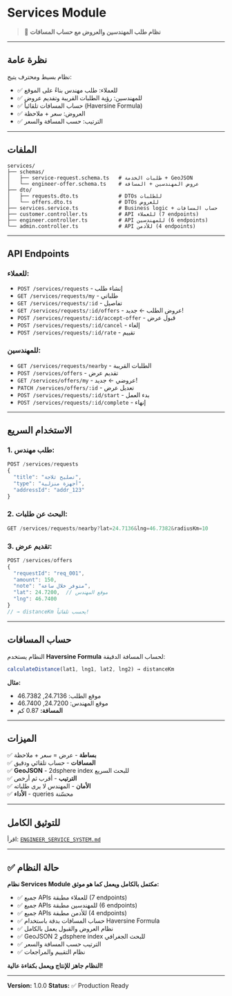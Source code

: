 # Services Module

> 🔧 **نظام طلب المهندسين والعروض مع حساب المسافات**

---

## نظرة عامة

نظام بسيط ومحترف يتيح:
- ✅ للعملاء: طلب مهندس بناءً على الموقع
- ✅ للمهندسين: رؤية الطلبات القريبة وتقديم عروض
- ✅ حساب المسافات تلقائياً (Haversine Formula)
- ✅ العروض: سعر + ملاحظة
- ✅ الترتيب: حسب المسافة والسعر

---

## الملفات

```
services/
├── schemas/
│   ├── service-request.schema.ts   # طلبات الخدمة + GeoJSON
│   └── engineer-offer.schema.ts    # عروض المهندسين + المسافة
├── dto/
│   ├── requests.dto.ts             # DTOs للطلبات
│   └── offers.dto.ts               # DTOs للعروض
├── services.service.ts             # Business logic + حساب المسافات
├── customer.controller.ts          # API للعملاء (7 endpoints)
├── engineer.controller.ts          # API للمهندسين (6 endpoints)
└── admin.controller.ts             # API للأدمن (4 endpoints)
```

---

## API Endpoints

### للعملاء:
- `POST /services/requests` - إنشاء طلب
- `GET /services/requests/my` - طلباتي
- `GET /services/requests/:id` - تفاصيل
- `GET /services/requests/:id/offers` - عروض الطلب ← جديد!
- `POST /services/requests/:id/accept-offer` - قبول عرض
- `POST /services/requests/:id/cancel` - إلغاء
- `POST /services/requests/:id/rate` - تقييم

### للمهندسين:
- `GET /services/requests/nearby` - الطلبات القريبة
- `POST /services/offers` - تقديم عرض
- `GET /services/offers/my` - عروضي ← جديد!
- `PATCH /services/offers/:id` - تعديل عرض
- `POST /services/requests/:id/start` - بدء العمل
- `POST /services/requests/:id/complete` - إنهاء

---

## الاستخدام السريع

### 1. طلب مهندس:

```typescript
POST /services/requests
{
  "title": "تصليح ثلاجة",
  "type": "أجهزة منزلية",
  "addressId": "addr_123"
}
```

### 2. البحث عن طلبات:

```typescript
GET /services/requests/nearby?lat=24.7136&lng=46.7382&radiusKm=10
```

### 3. تقديم عرض:

```typescript
POST /services/offers
{
  "requestId": "req_001",
  "amount": 150,
  "note": "متوفر خلال ساعة",
  "lat": 24.7200,  // موقع المهندس
  "lng": 46.7400
}
// → distanceKm يحسب تلقائياً!
```

---

## حساب المسافات

النظام يستخدم **Haversine Formula** لحساب المسافة الدقيقة:

```typescript
calculateDistance(lat1, lng1, lat2, lng2) → distanceKm
```

**مثال:**
- موقع الطلب: 24.7136, 46.7382
- موقع المهندس: 24.7200, 46.7400
- **المسافة:** 0.87 كم

---

## الميزات

✅ **بساطة** - عرض = سعر + ملاحظة  
✅ **المسافات** - حساب تلقائي ودقيق  
✅ **GeoJSON** - 2dsphere index للبحث السريع  
✅ **الترتيب** - أقرب ثم أرخص  
✅ **الأمان** - المهندس لا يرى طلباته  
✅ **الأداء** - queries محسّنة  

---

## للتوثيق الكامل

اقرأ: [`ENGINEER_SERVICE_SYSTEM.md`](../../../ENGINEER_SERVICE_SYSTEM.md)

---

## ✅ حالة النظام

**نظام Services Module مكتمل بالكامل ويعمل كما هو موثق:**
- ✅ جميع APIs للعملاء مطبقة (7 endpoints)
- ✅ جميع APIs للمهندسين مطبقة (6 endpoints)
- ✅ جميع APIs للأدمن مطبقة (4 endpoints)
- ✅ حساب المسافات بدقة باستخدام Haversine Formula
- ✅ نظام العروض والقبول يعمل بالكامل
- ✅ GeoJSON و 2dsphere index للبحث الجغرافي
- ✅ الترتيب حسب المسافة والسعر
- ✅ نظام التقييم والمراجعات

**النظام جاهز للإنتاج ويعمل بكفاءة عالية!**

---

**Version:** 1.0.0
**Status:** ✅ Production Ready
